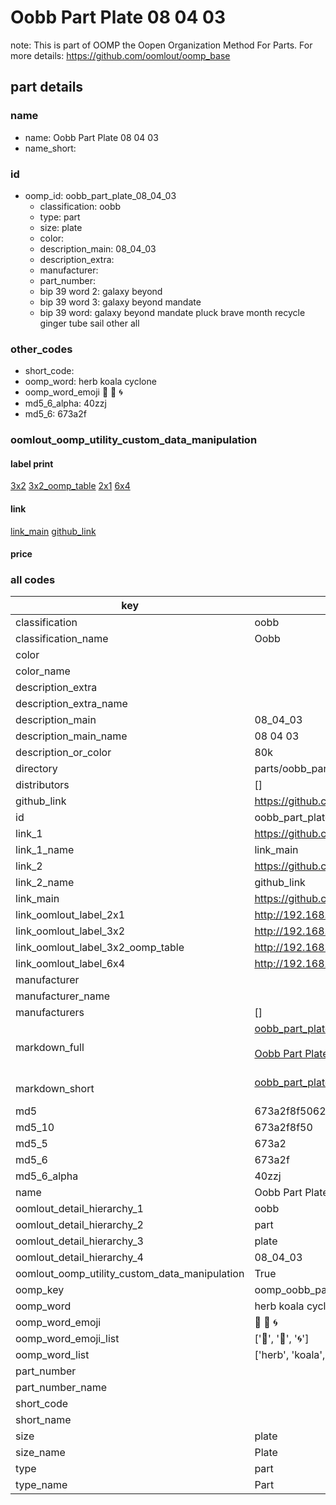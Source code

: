 # Oobb Part Plate 08 04 03  

note: This is part of OOMP the Oopen Organization Method For Parts. For more details: https://github.com/oomlout/oomp_base

##  part details





### name
* name: Oobb Part Plate 08 04 03
* name_short: 
### id
* oomp_id: oobb_part_plate_08_04_03
  * classification: oobb
  * type: part
  * size: plate
  * color: 
  * description_main: 08_04_03
  * description_extra: 
  * manufacturer: 
  * part_number: 
  * bip 39 word 2: galaxy beyond
  * bip 39 word 3: galaxy beyond mandate
  * bip 39 word: galaxy beyond mandate pluck brave month recycle ginger tube sail other all

### other_codes
* short_code: 
* oomp_word: herb koala cyclone
* oomp_word_emoji :herb: :koala: :cyclone:
* md5_6_alpha: 40zzj
* md5_6: 673a2f






### oomlout_oomp_utility_custom_data_manipulation
#### label print
[3x2](http://192.168.1.245:1112/?label=oomp%2040zzj)
[3x2_oomp_table](http://192.168.1.107:1112/?label=oomp%2040zzj)
[2x1](http://192.168.1.242:1112/?label=oomp%2040zzj)
[6x4](http://192.168.1.55:1112/?label=oomp%2040zzj)    

#### link

[link_main](https://github.com/oomlout/oomlout_oomp_current_version_messy/tree/main/parts/oobb_part_plate_08_04_03) [github_link](https://github.com/oomlout/oomlout_oomp_part_src/tree/main/parts/oobb_part_plate_08_04_03)                             

#### price







### all codes 
| key | value |  
| --- | --- |  
| classification | oobb |  
| classification_name | Oobb |  
| color |  |  
| color_name |  |  
| description_extra |  |  
| description_extra_name |  |  
| description_main | 08_04_03 |  
| description_main_name | 08 04 03 |  
| description_or_color | 80k |  
| directory | parts/oobb_part_plate_08_04_03 |  
| distributors | [] |  
| github_link | https://github.com/oomlout/oomlout_oomp_part_src/tree/main/parts/oobb_part_plate_08_04_03 |  
| id | oobb_part_plate_08_04_03 |  
| link_1 | https://github.com/oomlout/oomlout_oomp_current_version_messy/tree/main/parts/oobb_part_plate_08_04_03 |  
| link_1_name | link_main |  
| link_2 | https://github.com/oomlout/oomlout_oomp_part_src/tree/main/parts/oobb_part_plate_08_04_03 |  
| link_2_name | github_link |  
| link_main | https://github.com/oomlout/oomlout_oomp_current_version_messy/tree/main/parts/oobb_part_plate_08_04_03 |  
| link_oomlout_label_2x1 | http://192.168.1.242:1112/?label=oomp%2040zzj |  
| link_oomlout_label_3x2 | http://192.168.1.245:1112/?label=oomp%2040zzj |  
| link_oomlout_label_3x2_oomp_table | http://192.168.1.107:1112/?label=oomp%2040zzj |  
| link_oomlout_label_6x4 | http://192.168.1.55:1112/?label=oomp%2040zzj |  
| manufacturer |  |  
| manufacturer_name |  |  
| manufacturers | [] |  
| markdown_full | [oobb_part_plate_08_04_03](https://github.com/oomlout/oomlout_oomp_current_version_messy/tree/main/parts/oobb_part_plate_08_04_03)<br>[](https://github.com/oomlout/oomlout_oomp_current_version_messy/tree/main/parts/oobb_part_plate_08_04_03)<br>[Oobb Part Plate 08 04 03](https://github.com/oomlout/oomlout_oomp_current_version_messy/tree/main/parts/oobb_part_plate_08_04_03)<br><br> |  
| markdown_short | [oobb_part_plate_08_04_03](https://github.com/oomlout/oomlout_oomp_current_version_messy/tree/main/parts/oobb_part_plate_08_04_03)<br><br> |  
| md5 | 673a2f8f5062167e3d8daa6b0e0572f7 |  
| md5_10 | 673a2f8f50 |  
| md5_5 | 673a2 |  
| md5_6 | 673a2f |  
| md5_6_alpha | 40zzj |  
| name | Oobb Part Plate 08 04 03 |  
| oomlout_detail_hierarchy_1 | oobb |  
| oomlout_detail_hierarchy_2 | part |  
| oomlout_detail_hierarchy_3 | plate |  
| oomlout_detail_hierarchy_4 | 08_04_03 |  
| oomlout_oomp_utility_custom_data_manipulation | True |  
| oomp_key | oomp_oobb_part_plate_08_04_03 |  
| oomp_word | herb koala cyclone |  
| oomp_word_emoji | :herb: :koala: :cyclone: |  
| oomp_word_emoji_list | [':herb:', ':koala:', ':cyclone:'] |  
| oomp_word_list | ['herb', 'koala', 'cyclone'] |  
| part_number |  |  
| part_number_name |  |  
| short_code |  |  
| short_name |  |  
| size | plate |  
| size_name | Plate |  
| type | part |  
| type_name | Part |  
